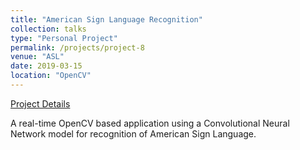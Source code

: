 ```yaml
---
title: "American Sign Language Recognition"
collection: talks
type: "Personal Project"
permalink: /projects/project-8
venue: "ASL"
date: 2019-03-15
location: "OpenCV"
---
```

[Project Details](https://github.com/BhanuPrakashNani/ML_Work/tree/master/ASL_DeepLearning)

A real-time OpenCV based application using a Convolutional Neural Network model for recognition of American Sign Language.
